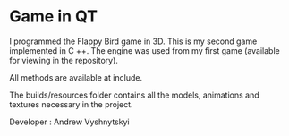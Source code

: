 # Game in QT

I programmed the Flappy Bird game in 3D. This is my second game implemented in C ++. The engine was used from my first game (available for viewing in the repository).

All methods are available at include.

The builds/resources folder contains all the models, animations and textures necessary in the project.

Developer : Andrew Vyshnytskyi